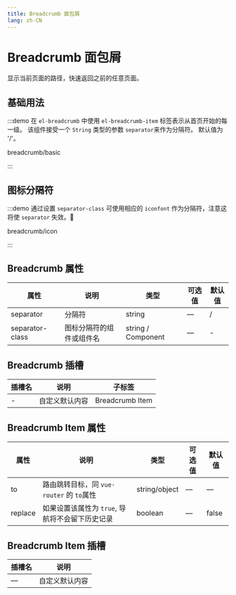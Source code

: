 ```yaml
---
title: Breadcrumb 面包屑
lang: zh-CN
---
```


# Breadcrumb 面包屑

显示当前页面的路径，快速返回之前的任意页面。

## 基础用法

:::demo 在 `el-breadcrumb` 中使用 `el-breadcrumb-item` 标签表示从首页开始的每一级。 该组件接受一个 `String` 类型的参数 `separator`来作为分隔符。 默认值为 '/'。

breadcrumb/basic

:::

## 图标分隔符

:::demo 通过设置 `separator-class` 可使用相应的 `iconfont` 作为分隔符，注意这将使 `separator` 失效。

breadcrumb/icon

:::

## Breadcrumb 属性

| 属性            | 说明                     | 类型               | 可选值 | 默认值 |
| --------------- | ------------------------ | ------------------ | ------ | ------ |
| separator       | 分隔符                   | string             | —      | /      |
| separator-class | 图标分隔符的组件或组件名 | string / Component | —      | -      |

## Breadcrumb 插槽

| 插槽名 | 说明           | 子标签          |
| ------ | -------------- | --------------- |
| -      | 自定义默认内容 | Breadcrumb Item |

## Breadcrumb Item 属性

| 属性    | 说明                                            | 类型          | 可选值 | 默认值 |
| ------- | ----------------------------------------------- | ------------- | ------ | ------ |
| to      | 路由跳转目标，同 `vue-router` 的 `to`属性       | string/object | —      | —      |
| replace | 如果设置该属性为 `true`, 导航将不会留下历史记录 | boolean       | —      | false  |

## Breadcrumb Item 插槽

| 插槽名 | 说明           |
| ------ | -------------- |
| —      | 自定义默认内容 |
